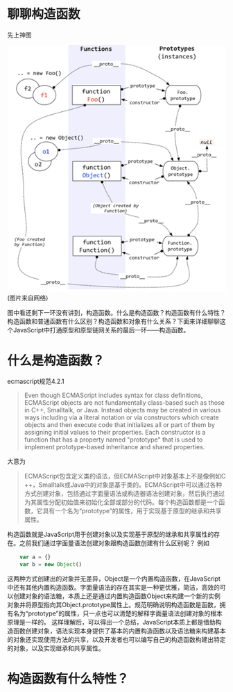 # 聊聊构造函数

先上神图

![](https://github.com/WoolYang/wool-blog/blob/master/image/prototype.png)
(图片来自网络)

图中看还剩下一环没有讲到，构造函数。什么是构造函数？构造函数有什么特性？构造函数和普通函数有什么区别？构造函数和对象有什么关系？下面来详细聊聊这个JavaScript中打通原型和原型链网关系的最后一环——构造函数。

# 什么是构造函数？

ecmascript规范4.2.1
> Even though ECMAScript includes syntax for class definitions, ECMAScript objects are not fundamentally class-based such as those in C++, Smalltalk, or Java. Instead objects may be created in various ways including via a literal notation or via constructors which create objects and then execute code that initializes all or part of them by assigning initial values to their properties. Each constructor is a function that has a property named "prototype" that is used to implement prototype-based inheritance and shared properties. 

大意为
> ECMAScript包含定义类的语法，但ECMAScript中对象基本上不是像例如C ++，Smalltalk或Java中的对象是基于类的。ECMAScript中可以通过各种方式创建对象，包括通过字面量语法或构造器语法创建对象，然后执行通过为其属性分配初始值来初始化全部或部分的代码。每个构造函数都是一个函数，它具有一个名为“prototype”的属性，用于实现基于原型的继承和共享属性。

构造函数就是JavaScript用于创建对象以及实现基于原型的继承和共享属性的存在。之前我们通过字面量语法创建对象跟构造函数创建有什么区别呢？
例如
```js
    var a = {}
    var b = new Object()
```
这两种方式创建出的对象并无差异，Object是一个内置构造函数，在JavaScript中还有其他内置构造函数。字面量语法的存在其实是一种更优雅，简洁，高效的可以创建对象的语法糖，本质上还是通过内置构造函数Object来构建一个新的实例对象并将原型指向其Object.prototype属性上。规范明确说明构造函数是函数，拥有名为“prototype”的属性，只一点也可以清楚的解释字面量语法创建对象的根本原理是一样的。
这样理解后，可以得出一个总结，JavaScript本质上都是借助构造函数创建对象，语法实现本身提供了基本的内置构造函数以及语法糖来构建基本的对象还实现使用方法的共享，以及开发者也可以编写自己的构造函数构建出特定的对象，以及实现继承和共享属性。

# 构造函数有什么特性？
